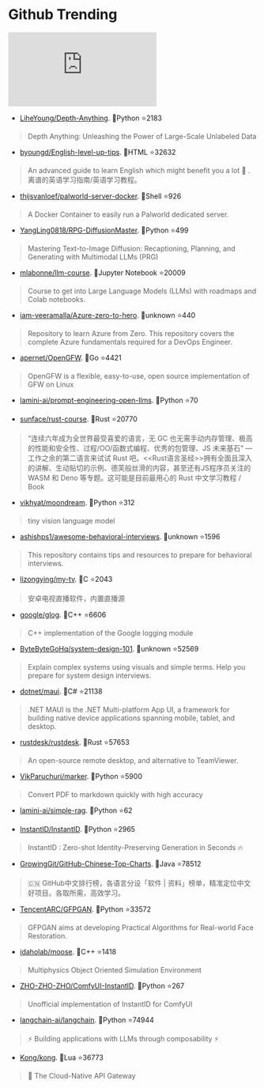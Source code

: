 # Github Trending 
 ![daily-bing](https://api.isoyu.com/bing_images.php) 
 - [LiheYoung/Depth-Anything](https://github.com/LiheYoung/Depth-Anything). 💪Python ⭐2183 
 > Depth Anything: Unleashing the Power of Large-Scale Unlabeled Data 
 - [byoungd/English-level-up-tips](https://github.com/byoungd/English-level-up-tips). 💪HTML ⭐32632 
 > An advanced guide to learn English which might benefit you a lot 🎉 . 离谱的英语学习指南/英语学习教程。 
 - [thijsvanloef/palworld-server-docker](https://github.com/thijsvanloef/palworld-server-docker). 💪Shell ⭐926 
 > A Docker Container to easily run a Palworld dedicated server. 
 - [YangLing0818/RPG-DiffusionMaster](https://github.com/YangLing0818/RPG-DiffusionMaster). 💪Python ⭐499 
 > Mastering Text-to-Image Diffusion: Recaptioning, Planning, and Generating with Multimodal LLMs (PRG) 
 - [mlabonne/llm-course](https://github.com/mlabonne/llm-course). 💪Jupyter Notebook ⭐20009 
 > Course to get into Large Language Models (LLMs) with roadmaps and Colab notebooks. 
 - [iam-veeramalla/Azure-zero-to-hero](https://github.com/iam-veeramalla/Azure-zero-to-hero). 💪unknown ⭐440 
 > Repository to learn Azure from Zero. This repository covers the complete Azure fundamentals required for a DevOps Engineer. 
 - [apernet/OpenGFW](https://github.com/apernet/OpenGFW). 💪Go ⭐4421 
 > OpenGFW is a flexible, easy-to-use, open source implementation of GFW on Linux 
 - [lamini-ai/prompt-engineering-open-llms](https://github.com/lamini-ai/prompt-engineering-open-llms). 💪Python ⭐70 
 >  
 - [sunface/rust-course](https://github.com/sunface/rust-course). 💪Rust ⭐20770 
 > “连续六年成为全世界最受喜爱的语言，无 GC 也无需手动内存管理、极高的性能和安全性、过程/OO/函数式编程、优秀的包管理、JS 未来基石" — 工作之余的第二语言来试试 Rust 吧。<<Rust语言圣经>>拥有全面且深入的讲解、生动贴切的示例、德芙般丝滑的内容，甚至还有JS程序员关注的 WASM 和 Deno 等专题。这可能是目前最用心的 Rust 中文学习教程 / Book 
 - [vikhyat/moondream](https://github.com/vikhyat/moondream). 💪Python ⭐312 
 > tiny vision language model 
 - [ashishps1/awesome-behavioral-interviews](https://github.com/ashishps1/awesome-behavioral-interviews). 💪unknown ⭐1596 
 > This repository contains tips and resources to prepare for behavioral interviews. 
 - [lizongying/my-tv](https://github.com/lizongying/my-tv). 💪C ⭐2043 
 > 安卓电视直播软件，内置直播源 
 - [google/glog](https://github.com/google/glog). 💪C++ ⭐6606 
 > C++ implementation of the Google logging module 
 - [ByteByteGoHq/system-design-101](https://github.com/ByteByteGoHq/system-design-101). 💪unknown ⭐52569 
 > Explain complex systems using visuals and simple terms. Help you prepare for system design interviews. 
 - [dotnet/maui](https://github.com/dotnet/maui). 💪C# ⭐21138 
 > .NET MAUI is the .NET Multi-platform App UI, a framework for building native device applications spanning mobile, tablet, and desktop. 
 - [rustdesk/rustdesk](https://github.com/rustdesk/rustdesk). 💪Rust ⭐57653 
 > An open-source remote desktop, and alternative to TeamViewer. 
 - [VikParuchuri/marker](https://github.com/VikParuchuri/marker). 💪Python ⭐5900 
 > Convert PDF to markdown quickly with high accuracy 
 - [lamini-ai/simple-rag](https://github.com/lamini-ai/simple-rag). 💪Python ⭐62 
 >  
 - [InstantID/InstantID](https://github.com/InstantID/InstantID). 💪Python ⭐2965 
 > InstantID : Zero-shot Identity-Preserving Generation in Seconds 🔥 
 - [GrowingGit/GitHub-Chinese-Top-Charts](https://github.com/GrowingGit/GitHub-Chinese-Top-Charts). 💪Java ⭐78512 
 > 🇨🇳 GitHub中文排行榜，各语言分设「软件 | 资料」榜单，精准定位中文好项目。各取所需，高效学习。 
 - [TencentARC/GFPGAN](https://github.com/TencentARC/GFPGAN). 💪Python ⭐33572 
 > GFPGAN aims at developing Practical Algorithms for Real-world Face Restoration. 
 - [idaholab/moose](https://github.com/idaholab/moose). 💪C++ ⭐1418 
 > Multiphysics Object Oriented Simulation Environment 
 - [ZHO-ZHO-ZHO/ComfyUI-InstantID](https://github.com/ZHO-ZHO-ZHO/ComfyUI-InstantID). 💪Python ⭐267 
 > Unofficial implementation of InstantID for ComfyUI 
 - [langchain-ai/langchain](https://github.com/langchain-ai/langchain). 💪Python ⭐74944 
 > ⚡ Building applications with LLMs through composability ⚡ 
 - [Kong/kong](https://github.com/Kong/kong). 💪Lua ⭐36773 
 > 🦍 The Cloud-Native API Gateway 
 